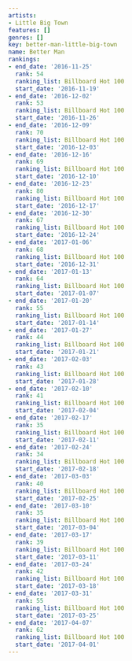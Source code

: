 ```yaml
---
artists:
- Little Big Town
features: []
genres: []
key: better-man-little-big-town
name: Better Man
rankings:
- end_date: '2016-11-25'
  rank: 54
  ranking_list: Billboard Hot 100
  start_date: '2016-11-19'
- end_date: '2016-12-02'
  rank: 53
  ranking_list: Billboard Hot 100
  start_date: '2016-11-26'
- end_date: '2016-12-09'
  rank: 70
  ranking_list: Billboard Hot 100
  start_date: '2016-12-03'
- end_date: '2016-12-16'
  rank: 69
  ranking_list: Billboard Hot 100
  start_date: '2016-12-10'
- end_date: '2016-12-23'
  rank: 80
  ranking_list: Billboard Hot 100
  start_date: '2016-12-17'
- end_date: '2016-12-30'
  rank: 67
  ranking_list: Billboard Hot 100
  start_date: '2016-12-24'
- end_date: '2017-01-06'
  rank: 68
  ranking_list: Billboard Hot 100
  start_date: '2016-12-31'
- end_date: '2017-01-13'
  rank: 64
  ranking_list: Billboard Hot 100
  start_date: '2017-01-07'
- end_date: '2017-01-20'
  rank: 55
  ranking_list: Billboard Hot 100
  start_date: '2017-01-14'
- end_date: '2017-01-27'
  rank: 44
  ranking_list: Billboard Hot 100
  start_date: '2017-01-21'
- end_date: '2017-02-03'
  rank: 43
  ranking_list: Billboard Hot 100
  start_date: '2017-01-28'
- end_date: '2017-02-10'
  rank: 41
  ranking_list: Billboard Hot 100
  start_date: '2017-02-04'
- end_date: '2017-02-17'
  rank: 35
  ranking_list: Billboard Hot 100
  start_date: '2017-02-11'
- end_date: '2017-02-24'
  rank: 34
  ranking_list: Billboard Hot 100
  start_date: '2017-02-18'
- end_date: '2017-03-03'
  rank: 40
  ranking_list: Billboard Hot 100
  start_date: '2017-02-25'
- end_date: '2017-03-10'
  rank: 35
  ranking_list: Billboard Hot 100
  start_date: '2017-03-04'
- end_date: '2017-03-17'
  rank: 39
  ranking_list: Billboard Hot 100
  start_date: '2017-03-11'
- end_date: '2017-03-24'
  rank: 42
  ranking_list: Billboard Hot 100
  start_date: '2017-03-18'
- end_date: '2017-03-31'
  rank: 55
  ranking_list: Billboard Hot 100
  start_date: '2017-03-25'
- end_date: '2017-04-07'
  rank: 62
  ranking_list: Billboard Hot 100
  start_date: '2017-04-01'
---
```


